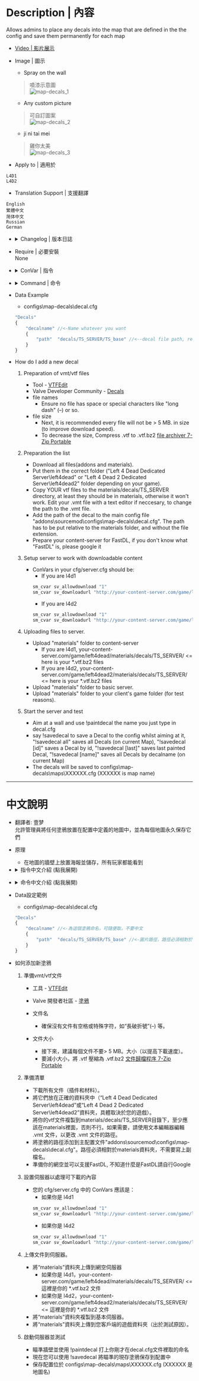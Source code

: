 # Description | 內容
Allows admins to place any decals into the map that are defined in the the config and save them permanently for each map

* [Video | 影片展示](https://youtu.be/VGWEMl-6IgQ)

* Image | 圖示
	* Spray on the wall
    > 噴漆示意圖
	<br/>![map-decals_1](image/map-decals_1.jpg)
	* Any custom picture
    > 可自訂圖案
	<br/>![map-decals_2](image/map-decals_2.jpg)
	* ji ni tai mei
    > 雞你太美
	<br/>![map-decals_3](image/map-decals_3.jpg)

* Apply to | 適用於
```
L4D1
L4D2
```

* Translation Support | 支援翻譯
```
English
繁體中文
简体中文
Russian
German
```

* <details><summary>Changelog | 版本日誌</summary>

    * 1.4 (2022-07-28)
	    * add new convar.
	    * player only downloads decals depending on Map specific configs
	    * fix translation error
	    * fix file error
    * v1.1
	    * [original plugin by berni](https://forums.alliedmods.net/showthread.php?t=69502)
</details>

* Require | 必要安裝
<br/>None

* <details><summary>ConVar | 指令</summary>

    * cfg/sourcemod/map-decals.cfg
	```php
	// How far away from the Decals position it will be traced to and check distance to prevent painting a Decal over another
	md_decal_dista "50.0"

	// Turns on/off printing out of decal positions
	md_decal_printpos "1"

	// Path to the spray sound used by map-decals plugin
	md_decal_spraysound "player/sprayer.wav"

	// what kind of way to download decals? [0 - all at once, 1 - depend on Map specific configs]
	md_download_style "1"
	```
</details>

* <details><summary>Command | 命令</summary>
    
	* **Paints a decal on the wall you are currently aiming at (Adm required: Custom3)**
	```php
	sm_paintdecal <decalname | decal_id>
	```

	* **Currently not implemented, change map to reload the decals from the config file. (Adm required: Root)**
	```php
	sm_removedecal <aim | all | id | name | last>
	```

	* **Saves the decal position to the map specific config file. (Adm required: Root)**
	```php
	sm_savedecal <aim | all | id | name | last>
	```

	* **Lists decals (Adm required: Custom3)**
	```php
	sm_listdecal <aim | all | id | last | map | name | saved>
	```

	* **Shows current aim position (Adm required: Custom3)**
	```php
	sm_aimpos
	```

	* **Map Decals Menu for Admins (Adm required: Custom3)**
	```php
	sm_decalmenu
	```
</details>

* Data Example
	* configs\map-decals\decal.cfg
	```php
	"Decals"
	{
		"decalname" //<-Name whatever you want
		{
			"path"	"decals/TS_SERVER/TS_base" //<--decal file path, relative to the /materials/ folder
		}
	}	
	```

* How do I add a new decal
	1. Preparation of vmt/vtf files
		* Tool - [VTFEdit](https://nemstools.github.io/pages/VTFLib-Download.html)
		* Valve Developer Community - [Decals](http://developer.valvesoftware.com/wiki/Decals)
		* file names
			* Ensure no file has space or special characters like "long dash" (–) or so.
		* file size
			* Next, it is recommended every file will not be > 5 MB. in size (to improve download speed).
			* To decrease the size, Compress .vtf to .vtf.bz2 [file archiver 7-Zip Portable](https://portableapps.com/apps/utilities/7-zip_portable)

	2. Preparation the list
		* Download all files(addons and materials).
		* Put them in the correct folder ("Left 4 Dead Dedicated Server\left4dead" or "Left 4 Dead 2 Dedicated Server\left4dead2" folder depending on your game).
		* Copy YOUR vtf files to the materials/decals/TS_SERVER directory, at least they should be in materials, otherwise it won't work. Edit your .vmt file with a text editor if neccesary, to change the path to the .vmt file.
		* Add the path of the decal to the main config file "addons\sourcemod\configs\map-decals\decal.cfg". The path has to be put relative to the materials folder, and without the file extension.
		* Prepare your content-server for FastDL, if you don't know what "FastDL" is, please google it

	3. Setup server to work with downloadable content
		* ConVars in your cfg/server.cfg should be:
			* If you are l4d1
			```php
			sm_cvar sv_allowdownload "1"
			sm_cvar sv_downloadurl "http://your-content-server.com/game/left4dead/"
			```
			* If you are l4d2
			```php
			sm_cvar sv_allowdownload "1"
			sm_cvar sv_downloadurl "http://your-content-server.com/game/left4dead2"	
			```

	4. Uploading files to server.
		* Upload "materials" folder to content-server
			* If you are l4d1, your-content-server.com/game/left4dead/materials/decals/TS_SERVER/ <= here is your *.vtf.bz2 files
			* If you are l4d2, your-content-server.com/game/left4dead2/materials/decals/TS_SERVER/ <= here is your *.vtf.bz2 files
		* Upload "materials" folder to basic server.
		* Upload "materials" folder to your client's game folder (for test reasons).

	5. Start the server and test
		* Aim at a wall and use !paintdecal <decalname> the name you just type in decal.cfg
		* say !savedecal to save a Decal to the config whilst aiming at it, "!savedecal all" saves all Decals (on current Map), "!savedecal [id]" saves a Decal by id, "!savedecal [last]" saves last painted Decal, "!savedecal [name]" saves all Decals by decalname (on current Map)
		* The decals will be saved to configs\map-decals\maps\XXXXXX.cfg (XXXXXX is map name)

- - - -
# 中文說明
* 翻譯者: 壹梦
<br/>允許管理員將任何塗鴉放置在配置中定義的地圖中，並為每個地圖永久保存它們

* 原理
    * 在地圖的牆壁上放置海報並儲存，所有玩家都能看到

* <details><summary>指令中文介紹 (點我展開)</summary>

	* cfg/sourcemod/map-decals.cfg
		```php
		// 塗鴉位置能被追蹤多遠，並檢查距離以防止在另一個塗鴉上繪製一個塗鴉
		md_decal_dista "50.0"

		// 打印塗鴉位置
		md_decal_printpos "1"

		// map-decals 當使用塗鴉時的聲音來源路徑
		md_decal_spraysound "player/sprayer.wav"

		// 什麼樣的方式來下載塗鴉？[0 - 一次全部，1 - 取決於地圖特定的配置]
		md_download_style "1"
		```
</details>

* <details><summary>命令中文介紹 (點我展開)</summary>

	* **在您當前瞄準的牆上繪製塗鴉需要管理員權限 (權限：Custom3)**
		```php
		sm_paintdecal <decalname | decal_id>
		```

	* **目前尚不完整，更換地圖以從配置文件重新加載塗鴉。 (Adm required: Root)**
	```php
	sm_removedecal <aim | all | id | name | last>
	```

	* **將塗鴉位置保存到地圖特定的配置文件中。 (Adm required: Root)**
	```php
	sm_savedecal <aim | all | id | name | last>
	```

	* **列出塗鴉位置 (Adm required: Custom3)**
	```php
	sm_listdecal <aim | all | id | last | map | name | saved>
	```

	* **顯示當前位置 (Adm required: Custom3)**
	```php
	sm_aimpos
	```

	* **管理員的地圖塗鴉菜單 (Adm required: Custom3)**
	```php
	sm_decalmenu
	```
</details>

* Data設定範例
	* configs\map-decals\decal.cfg
	```php
	"Decals"
	{
		"decalname" //<-為這個塗鴉命名，可隨便取，不要中文
		{
			"path"	"decals/TS_SERVER/TS_base" //<-圖片路徑，路徑必須相對於“materials”資料夾，不需要寫上副檔名，不要中文
		}
	}	
	```

* 如何添加新塗鴉
	1. 準備vmt/vtf文件
		* 工具 - [VTFEdit](https://nemstools.github.io/pages/VTFLib-Download.html)
		* Valve 開發者社區 - [塗鴉](http://developer.valvesoftware.com/wiki/Decals)
		* 文件名
			* 確保沒有文件有空格或特殊字符，如“長破折號”(–) 等。
			
		* 文件大小
			* 接下來，建議每個文件不要> 5 MB。大小（以提高下載速度）。
			* 要減小大小，將 .vtf 壓縮為 .vtf.bz2 [文件歸檔程序 7-Zip Portable](https://portableapps.com/apps/utilities/7-zip_portable)
		
	2. 準備清單
		* 下載所有文件（插件和材料）。
		* 將它們放在正確的資料夾中（“Left 4 Dead Dedicated Server\left4dead”或“Left 4 Dead 2 Dedicated Server\left4dead2”資料夾，具體取決於您的遊戲）。
		* 將你的vtf文件複製到materials/decals/TS_SERVER目錄下，至少應該在materials裡面，否則不行。如果需要，請使用文本編輯器編輯 .vmt 文件，以更改 .vmt 文件的路徑。
		* 將塗鴉的路徑添加到主配置文件"addons\sourcemod\configs\map-decals\decal.cfg"。路徑必須相對於materials資料夾，不需要寫上副檔名。
		* 準備你的網空並可以支援FastDL, 不知道什麼是FastDL請自行Google
		
	3. 設置伺服器以處理可下載的內容
		* 您的 cfg/server.cfg 中的 ConVars 應該是：
			* 如果你是 l4d1
			```php
			sm_cvar sv_allowdownload "1"
			sm_cvar sv_downloadurl "http://your-content-server.com/game/left4dead/"
			```
			* 如果你是 l4d2
			```php
			sm_cvar sv_allowdownload "1"
			sm_cvar sv_downloadurl "http://your-content-server.com/game/left4dead2"	
			```
		
	4. 上傳文件到伺服器。
		* 將“materials”資料夾上傳到網空伺服器
			* 如果你是 l4d1，your-content-server.com/game/left4dead/materials/decals/TS_SERVER/ <= 這裡是你的 *.vtf.bz2 文件
			* 如果你是 l4d2，your-content-server.com/game/left4dead2/materials/decals/TS_SERVER/ <= 這裡是你的 *.vtf.bz2 文件
		* 將“materials”資料夾複製到基本伺服器。
		* 將“materials”資料夾上傳到您客戶端的遊戲資料夾（出於測試原因）。
		
	5. 啟動伺服器並測試
		* 瞄準牆壁並使用 !paintdecal <decalname> 打上你剛才在decal.cfg文件裡取的命名
		* 現在您可以使用 !savedecal 將瞄準的現存塗鴉保存到配置中
		* 保存配置位於 configs\map-decals\maps\XXXXXX.cfg (XXXXXX 是地圖名)